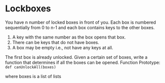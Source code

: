 # Lockboxes

You have n number of locked boxes in front of you.
Each box is numbered sequentially from 0 to n-1 and each box contains keys to the other boxes.
1. A key with the same number as the box opens that box.
2. There can be keys that do not have boxes.
3. A box may be empty i.e., not have any keys at all.

The first box is already unlocked.
Given a certain set of boxes, write a function that determines if all the boxes can be opened.
Function Prototype:
` def canUnlockAll(boxes)`

where boxes is a list of lists
